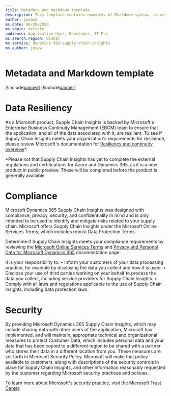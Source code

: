 ```yaml
---
title: Metadata and markdown template
description: This template contains examples of Markdown syntax, as well as guidance on setting the metadata.
author: josaw1
ms.date: 06/20/2020
ms.topic: article
audience: Application User, Developer, IT Pro
ms.search.region: Global
ms.service: dynamics-365-supply-chain-insights
ms.author: josaw
---
```


# Metadata and Markdown template

[!include[banner](includes/banner.md)]
[!include[banner](includes/preview-banner.md)]

# Data Resiliency
As a Microsoft product, Supply Chain Insights is backed by Microsoft's Enterprise Business Continuity Management (EBCM) team to ensure that the application, and all of the data associated with it,  are resilient. To see if Supply Chain Insights meets your organization's requirements for resilience, please review Microsoft's documentation for [Resiliency and continuity overview](https://docs.microsoft.com/en-us/compliance/assurance/assurance-resiliency-and-continuity)*.

*Please not that Supply Chain Insights has yet to complete the external regulations and certifications for Azure and Dynamics 365, as it is a new product in public preview. These will be completed before the product is generally available. 

# Compliance
Microsoft Dynamics 365 Supply Chain Insights was designed with compliance, privacy, security, and confidentiality in mind and is only intended to be used to identify and mitigate risks related to your supply chain. Microsoft offers Supply Chain Insights under the Microsoft Online Services Terms, which includes robust Data Protection Terms.

Determine if Supply Chain Insights meets your compliance requirements by reviewing the [Microsoft Online Services Terms](https://www.microsoft.com/en-us/licensing/product-licensing/products?rtc=1) and [Privacy and Personal Data for Microsoft Dynamics 365](https://docs.microsoft.com/en-us/dynamics365/get-started/gdpr/) documentation page. 

It is your responsibility to:
	• Inform your customers of your data processing practice, for example by disclosing the data you collect and how it is used.
	• Disclose your use of third parties working on your behalf to process the data you collect, including service providers for Supply Chain Insights.
	• Comply with all laws and regulations applicable to the use of Supply Chain Insights, including data protection laws.

# Security
By providing Microsoft Dynamics 365 Supply Chain Insights, which may include sharing data with other users of the application, Microsoft has implemented, and will maintain, appropriate technical and organizational measures to protect Customer Data, which includes personal data and your data that has been copied to a different region to be shared with a partner who stores their data in a different location from you. These measures are set forth in Microsoft Security Policy. Microsoft will make that policy available to customers, along with descriptions of the security controls in place for Supply Chain Insights, and other information reasonably requested by the customer regarding Microsoft security practices and policies.

To learn more about Microsoft's security practice, visit the [Microsoft Trust Center](https://www.microsoft.com/en-us/trust-center).
